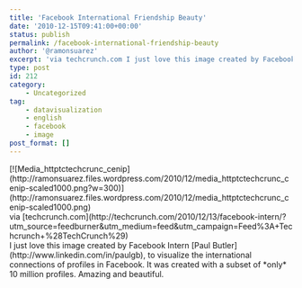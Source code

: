 ```yaml
---
title: 'Facebook International Friendship Beauty'
date: '2010-12-15T09:41:00+00:00'
status: publish
permalink: /facebook-international-friendship-beauty
author: '@ramonsuarez'
excerpt: 'via techcrunch.com I just love this image created by Facebook Intern Paul Butler, to visualize the international connections of profiles in Facebook. It was created with a subset of only 10 million profiles. Amazing and beautiful.'
type: post
id: 212
category:
    - Uncategorized
tag:
    - datavisualization
    - english
    - facebook
    - image
post_format: []
---
```

<div class="posterous_bookmarklet_entry"><div class="p_embed p_image_embed">[![Media_httptctechcrunc_cenip](http://ramonsuarez.files.wordpress.com/2010/12/media_httptctechcrunc_cenip-scaled1000.png?w=300)](http://ramonsuarez.files.wordpress.com/2010/12/media_httptctechcrunc_cenip-scaled1000.png)</div><div class="posterous_quote_citation">via [techcrunch.com](http://techcrunch.com/2010/12/13/facebook-intern/?utm_source=feedburner&utm_medium=feed&utm_campaign=Feed%3A+Techcrunch+%28TechCrunch%29)</div>I just love this image created by Facebook Intern [Paul Butler](http://www.linkedin.com/in/paulgb), to visualize the international connections of profiles in Facebook. It was created with a subset of *only* 10 million profiles. Amazing and beautiful.

</div>